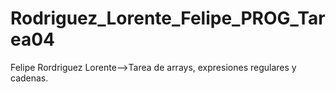 # Rodriguez_Lorente_Felipe_PROG_Tarea04
Felipe Rordriguez Lorente-->Tarea de arrays, expresiones regulares y cadenas.   

